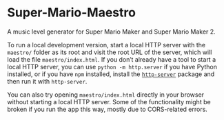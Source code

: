 # Super-Mario-Maestro
A music level generator for Super Mario Maker and Super Mario Maker 2.

To run a local development version, start a local HTTP server with the `maestro/` folder as its root and visit the root URL of the server, which will load the file `maestro/index.html`. If you don’t already have a tool to start a local HTTP server, you can use `python -m http.server` if you have Python installed, or if you have `npm` installed, install the [`http-server`](https://www.npmjs.com/package/http-server) package and then run it with `http-server`.

You can also try opening `maestro/index.html` directly in your browser without starting a local HTTP server. Some of the functionality might be broken if you run the app this way, mostly due to CORS-related errors.
